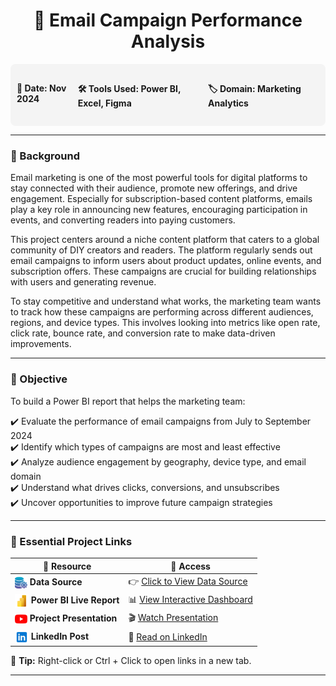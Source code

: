 <h1 align="center">📧 Email Campaign Performance Analysis </h1>

<div style="display: flex; justify-content: space-between; padding: 10px; background-color: #f4f4f4; border-radius: 8px;">
  <h4>📅 Date: Nov 2024</h4>
  <h4>🛠️ Tools Used: Power BI, Excel, Figma</h4>
  <h4>🏷️ Domain: Marketing Analytics</h4>
</div>

---

### 📌 Background

Email marketing is one of the most powerful tools for digital platforms to stay connected with their audience, promote new offerings, and drive engagement. Especially for subscription-based content platforms, emails play a key role in announcing new features, encouraging participation in events, and converting readers into paying customers.

This project centers around a niche content platform that caters to a global community of DIY creators and readers. The platform regularly sends out email campaigns to inform users about product updates, online events, and subscription offers. These campaigns are crucial for building relationships with users and generating revenue.

To stay competitive and understand what works, the marketing team wants to track how these campaigns are performing across different audiences, regions, and device types. This involves looking into metrics like open rate, click rate, bounce rate, and conversion rate to make data-driven improvements.

---

### 🎯 Objective

To build a Power BI report that helps the marketing team:

✔️ Evaluate the performance of email campaigns from July to September 2024  
✔️ Identify which types of campaigns are most and least effective  
✔️ Analyze audience engagement by geography, device type, and email domain  
✔️ Understand what drives clicks, conversions, and unsubscribes  
✔️ Uncover opportunities to improve future campaign strategies

---

###  📂 Essential Project Links  

| 🧭 Resource | 🔗 Access |
|------------|----------|
| <img src="https://github.com/Chakradhar-M/PBI_Images/blob/main/Portfolio_Icons/database.png?raw=true" width="20" style="vertical-align:middle;"> **Data Source** | 👉 [Click to View Data Source](#) |
| <img src="https://github.com/Chakradhar-M/PBI_Images/blob/main/Portfolio_Icons/power-bi.png?raw=true" width="22" style="vertical-align:middle;"> **Power BI Live Report** | 📊 [View Interactive Dashboard](#) |
| <img src="https://github.com/Chakradhar-M/PBI_Images/blob/main/Portfolio_Icons/youtube.png?raw=true" width="20" style="vertical-align:middle;"> **Project Presentation** | 🎬 [Watch Presentation](#) |
| <img src="https://github.com/Chakradhar-M/PBI_Images/blob/main/Portfolio_Icons/linkedin.png?raw=true" width="22" style="vertical-align:middle;"> **LinkedIn Post** | 🔗 [Read on LinkedIn](#) |

📌 **Tip:** Right-click or Ctrl + Click to open links in a new tab.

---
